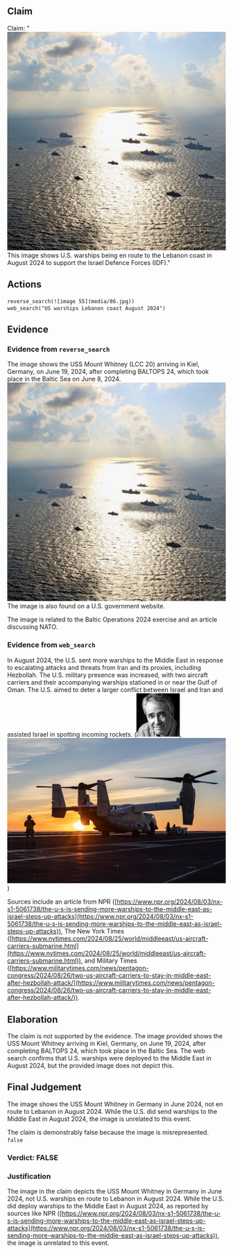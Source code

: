 ## Claim
Claim: "![image 55](media/86.jpg) This image shows U.S. warships being en route to the Lebanon coast in August 2024 to support the Israel Defence Forces (IDF)."

## Actions
```
reverse_search(![image 55](media/86.jpg))
web_search("US warships Lebanon coast August 2024")
```

## Evidence
### Evidence from `reverse_search`
The image shows the USS Mount Whitney (LCC 20) arriving in Kiel, Germany, on June 19, 2024, after completing BALTOPS 24, which took place in the Baltic Sea on June 8, 2024. ![image 55](media/86.jpg) The image is also found on a U.S. government website.

The image is related to the Baltic Operations 2024 exercise and an article discussing NATO.


### Evidence from `web_search`
In August 2024, the U.S. sent more warships to the Middle East in response to escalating attacks and threats from Iran and its proxies, including Hezbollah. The U.S. military presence was increased, with two aircraft carriers and their accompanying warships stationed in or near the Gulf of Oman. The U.S. aimed to deter a larger conflict between Israel and Iran and assisted Israel in spotting incoming rockets. (![image 4641](media/2025-08-23_01-07-1755911259-407873.jpg), ![image 4646](media/2025-08-23_01-07-1755911278-419652.jpg))

Sources include an article from NPR ([https://www.npr.org/2024/08/03/nx-s1-5061738/the-u-s-is-sending-more-warships-to-the-middle-east-as-israel-steps-up-attacks](https://www.npr.org/2024/08/03/nx-s1-5061738/the-u-s-is-sending-more-warships-to-the-middle-east-as-israel-steps-up-attacks)), The New York Times ([https://www.nytimes.com/2024/08/25/world/middleeast/us-aircraft-carriers-submarine.html](https://www.nytimes.com/2024/08/25/world/middleeast/us-aircraft-carriers-submarine.html)), and Military Times ([https://www.militarytimes.com/news/pentagon-congress/2024/08/26/two-us-aircraft-carriers-to-stay-in-middle-east-after-hezbollah-attack/](https://www.militarytimes.com/news/pentagon-congress/2024/08/26/two-us-aircraft-carriers-to-stay-in-middle-east-after-hezbollah-attack/)).


## Elaboration
The claim is not supported by the evidence. The image provided shows the USS Mount Whitney arriving in Kiel, Germany, on June 19, 2024, after completing BALTOPS 24, which took place in the Baltic Sea. The web search confirms that U.S. warships were deployed to the Middle East in August 2024, but the provided image does not depict this.


## Final Judgement
The image shows the USS Mount Whitney in Germany in June 2024, not en route to Lebanon in August 2024. While the U.S. did send warships to the Middle East in August 2024, the image is unrelated to this event.

The claim is demonstrably false because the image is misrepresented. `false`

### Verdict: FALSE

### Justification
The image in the claim depicts the USS Mount Whitney in Germany in June 2024, not U.S. warships en route to Lebanon in August 2024. While the U.S. did deploy warships to the Middle East in August 2024, as reported by sources like NPR ([https://www.npr.org/2024/08/03/nx-s1-5061738/the-u-s-is-sending-more-warships-to-the-middle-east-as-israel-steps-up-attacks](https://www.npr.org/2024/08/03/nx-s1-5061738/the-u-s-is-sending-more-warships-to-the-middle-east-as-israel-steps-up-attacks)), the image is unrelated to this event.
